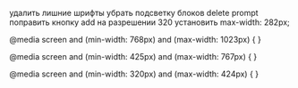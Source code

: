 удалить лишние шрифты
убрать подсветку блоков
delete prompt
поправить кнопку add на разрешении 320 установить max-width: 282px;


@media screen and (min-width: 768px) and (max-width: 1023px) {
}

@media screen and (min-width: 425px) and (max-width: 767px) {
}

@media screen and (min-width: 320px) and (max-width: 424px) {
}

